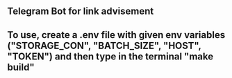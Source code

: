 ## Telegram Bot for link advisement 
## To use, create a .env file with given env variables ("STORAGE_CON", "BATCH_SIZE", "HOST", "TOKEN") and then type in the terminal "make build"